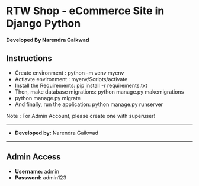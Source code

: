 # **RTW Shop - eCommerce Site in Django Python**


**Developed By Narendra Gaikwad**

## **Instructions**
- Create environment : python -m venv myenv
- Actiavte environment : myenv/Scripts/activate
- Install the Requirements: pip install -r requirements.txt
- Then, make database migrations: python manage.py makemigrations
- python manage.py migrate
- And finally, run the application: python manage.py runserver

Note : For Admin Account, please create one with superuser!

------------------------------------------------------------
- **Developed by:** Narendra Gaikwad

------------------------------------------------------------
## Admin Access
- **Username:** admin
- **Password:** admin123